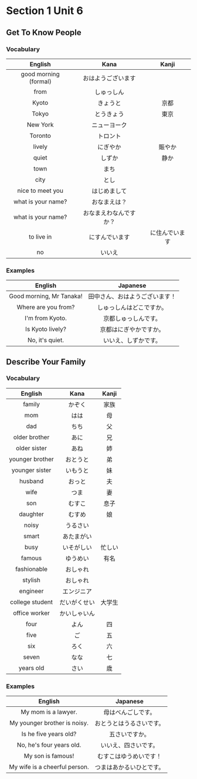 # Section 1 Unit 6
## Get To Know People
### Vocabulary
| English | Kana | Kanji |
|:-------:|:----:|:-----:|
| good morning (formal) | おはようございます | |
| from | しゅっしん | |
| Kyoto | きょうと | 京都 |
| Tokyo | とうきょう | 東京 |
| New York | ニューヨーク | |
| Toronto | トロント | |
| lively | にぎやか | 賑やか |
| quiet | しずか | 静か |
| town | まち | |
| city | とし | |
| nice to meet you | はじめまして | |
| what is your name? | おなまえは？ | |
| what is your name? | おなまえわなんですか？ | |
| to live in | にすんでいます | に住んでいます |
| no | いいえ | |

### Examples
| English | Japanese |
|:-------:|:--------:|
| Good morning, Mr Tanaka! | 田中さん、おはようございます！ |
| Where are you from? | しゅっしんはどこですか。 |
| I'm from Kyoto. | 京都しゅっしんです。 |
| Is Kyoto lively? | 京都はにぎやかですか。 |
| No, it's quiet. | いいえ、しずかです。 |

## Describe Your Family
### Vocabulary
| English | Kana | Kanji |
|:-------:|:----:|:-----:|
| family | かぞく | 家族 |
| mom | はは | 母 |
| dad | ちち | 父 |
| older brother | あに | 兄 |
| older sister | あね | 姉 |
| younger brother | おとうと | 弟 |
| younger sister | いもうと | 妹 |
| husband | おっと | 夫 |
| wife | つま | 妻 |
| son | むすこ | 息子 |
| daughter | むすめ | 娘 |
| noisy | うるさい | |
| smart | あたまがい | |
| busy | いそがしい | 忙しい |
| famous | ゆうめい | 有名 |
| fashionable | おしゃれ | |
| stylish | おしゃれ | |
| engineer | エンジニア | |
| college student | だいがくせい | 大学生 |
| office worker | かいしゃいん | |
| four | よん | 四 |
| five | ご | 五 |
| six | ろく | 六 |
| seven | なな | 七 |
| years old | さい | 歳 |

### Examples
| English | Japanese |
|:-------:|:--------:|
| My mom is a lawyer. | 母はべんごしです。 |
| My younger brother is noisy. | おとうとはうるさいです。 |
| Is he five years old? | 五さいですか。 |
| No, he's four years old. | いいえ、四さいです。 |
| My son is famous! | むすこはゆうめいです！ |
| My wife is a cheerful person. | つまはあかるいひとです。 |
